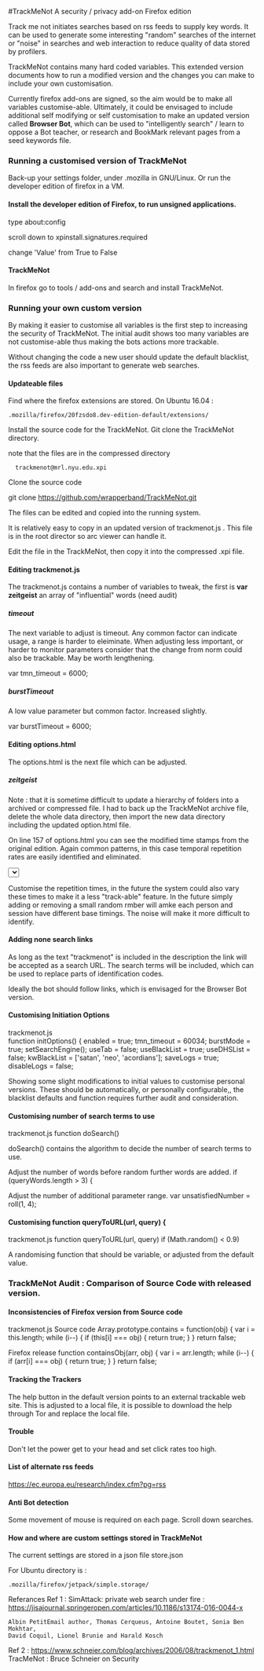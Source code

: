#TrackMeNot
A security / privacy add-on Firefox edition

Track me not initiates searches based on rss feeds to supply key words. It can be used to generate some interesting "random" searches of the internet or "noise" in searches and web interaction to reduce quality of data stored by profilers.


TrackMeNot contains many hard coded variables. This extended version documents how to run a modified version and the changes you can make to include your own customisation.

Currently firefox add-ons are signed, so the aim would be to make all variables customise-able. Ultimately, it could be envisaged to include additional self modifying or self customisation to make an updated version called **Browser Bot**, which can be used to "intelligently search" / learn to oppose a Bot teacher, or research and BookMark relevant pages from a seed keywords file.

### Running a customised version of TrackMeNot

Back-up your settings folder, under .mozilla in GNU/Linux. Or run the developer edition of firefox in a VM.


#### Install the developer edition of Firefox, to run unsigned applications.

type about:config

scroll down to xpinstall.signatures.required 

change 'Value' from True to False

#### TrackMeNot

In firefox go to tools / add-ons and search and install TrackMeNot.  


### Running your own custom version

By making it easier to customise all variables is the first step to increasing the security of TrackMeNot. The initial audit shows too many variables are not customise-able thus making the bots actions more trackable.

Without changing the code a new user should update the default blacklist, the rss feeds are also important to generate web searches.

#### Updateable files

Find where the firefox extensions are stored. On Ubuntu 16.04 :

    .mozilla/firefox/20fzsdo8.dev-edition-default/extensions/


Install the source code for the TrackMeNot. Git clone the TrackMeNot directory.


note that the files are in the compressed directory

      trackmenot@mrl.nyu.edu.xpi


Clone the source code       
      
git clone https://github.com/wrapperband/TrackMeNot.git

The files can be edited and copied into the running system.


It is relatively easy to copy in an updated version of trackmenot.js . This file is in the root director so arc viewer can handle it.

Edit the file in the TrackMeNot, then copy it into the compressed .xpi file.

#### Editing trackmenot.js

The trackmenot.js contains a number of variables to tweak, the first is **var zeitgeist** an array of "influential" words (need audit) 

##### timeout

The next variable to adjust is timeout. Any common factor can indicate usage, a range is harder to eleiminate. When adjusting less important, or harder to monitor parameters consider that the change from norm could also be trackable. May be worth lengthening. 

var tmn_timeout = 6000;

##### burstTimeout

A low value parameter but common factor. Increased slightly.

var burstTimeout = 6000;


#### Editing options.html

The options.html is the next file which can be adjusted.

##### zeitgeist

Note : that it is sometime difficult to update a hierarchy of folders into a archived or compressed file. I had to back up the TrackMeNot archive file, delete the whole data directory, then import the new data directory including the updated option.html file. 

On line 157 of options.html you can see the modified time stamps from the  original edition. Again common patterns, in this case temporal repetition rates are easily identified and eliminated.

 <select id ="trackmenot-opt-timeout">
                                                        <option data-l10n-id="tmn.option.freq.10pm" id="t0" value="6000" > </option>
                                                        <option data-l10n-id="tmn.option.freq.5pm" id="t1" value="12000"  > </option>
                                                        <option data-l10n-id="tmn.option.freq.1pm" id="t2" value="60000"  > </option>
                                                        <option data-l10n-id="tmn.option.freq.30ph" id="t3" value="120000" > </option>
                                                        <option data-l10n-id="tmn.option.freq.10ph" id="t4" value="360000" > </option>
                                                        <option data-l10n-id="tmn.option.freq.1ph" id="t5" value="3600000"> </option>
</select>

Customise the repetition times, in the future the system could also vary these times to make it a less "track-able" feature. In the future simply adding or removing  a small random rmber will amke each person and session have different base timings. The noise will make it more difficult to identify. 

#### Adding none search links

As long as the text "trackmenot" is included in the description the link will be accepted as a search URL. The search terms will be included, which can be used to replace parts of identification codes.

Ideally the bot should follow links, which is envisaged for the Browser Bot version.


#### Customising Initiation Options  

trackmenot.js  
function initOptions() {
		enabled = true;
		tmn_timeout = 60034;
		burstMode = true;
		setSearchEngine();
		useTab = false;
		useBlackList = true;
		useDHSList = false;
		kwBlackList = ['satan', 'neo', 'acordians'];
		saveLogs = true;
		disableLogs = false;

Showing some slight modifications to initial values to customise personal versions. These should be automatically, or personally configurable,, the blacklist defaults and function requires further audit and consideration.

#### Customising number of search terms to use

trackmenot.js function doSearch()    

doSearch() contains the  algorithm to decide the number of search terms to use.  


Adjust the number of words before random further words are added.
if (queryWords.length > 3) {


Adjust the number of additional parameter range.
var unsatisfiedNumber = roll(1, 4);


#### Customising function queryToURL(url, query) {


trackmenot.js function queryToURL(url, query) 
if (Math.random() < 0.9)

A randomising function that should be variable, or adjusted from the default value.


### TrackMeNot Audit : Comparison of Source Code with released version.  

#### Inconsistencies of Firefox version from Source code  

trackmenot.js 
Source code
Array.prototype.contains = function(obj) {
		var i = this.length;
		while (i--) {
			if (this[i] === obj) {
				return true;
			}
		}
return false;

Firefox release
	function containsObj(arr, obj) {
		var i = arr.length;
		while (i--) {
			if (arr[i] === obj) {
				return true;
			}
		}
		return false;

#### Tracking the Trackers

The help button in the default version points to an external trackable web site. This is adjusted to a  local file, it is possible to download the help through Tor and replace the local file.




#### Trouble

Don't let the power get to your head and set click rates too high.

#### List of alternate rss feeds

https://ec.europa.eu/research/index.cfm?pg=rss

#### Anti Bot detection

Some movement of mouse is required on each page. Scroll down searches.

#### How and where are custom settings stored in TrackMeNot

The current settings are stored in a json file
    store.json

For Ubuntu directory is :

    .mozilla/firefox/jetpack/simple.storage/
    
 
 
Referances
Ref 1 : SimAttack: private web search under fire : https://jisajournal.springeropen.com/articles/10.1186/s13174-016-0044-x  

    Albin PetitEmail author, Thomas Cerqueus, Antoine Boutet, Sonia Ben Mokhtar, 
    David Coquil, Lionel Brunie and Harald Kosch

Ref 2 : https://www.schneier.com/blog/archives/2006/08/trackmenot_1.html     TracMeNot : Bruce Schneier on Security


